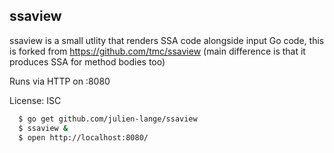 ssaview
-------

ssaview is a small utlity that renders SSA code alongside input Go code, this is forked from https://github.com/tmc/ssaview (main difference is that it produces SSA for method bodies too)

Runs via HTTP on :8080

License: ISC

```sh
  $ go get github.com/julien-lange/ssaview
  $ ssaview &
  $ open http://localhost:8080/
```
